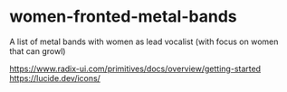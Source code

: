 # women-fronted-metal-bands
A list of metal bands with women as lead vocalist (with focus on women that can growl)


https://www.radix-ui.com/primitives/docs/overview/getting-started
https://lucide.dev/icons/